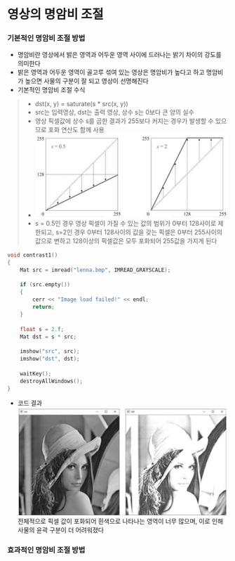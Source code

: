 # 영상의 명암비 조절

### 기본적인 명암비 조절 방법
* 명암비란 영상에서 밝은 영역과 어두운 영역 사이에 드러나는 밝기 차이의 강도를 의미한다 
* 밝은 영역과 어두운 영역이 골고루 섞여 있는 영상은 명암비가 높다고 하고 명암비가 높으면 사물의 구분이 잘 되고 영상이 선명해진다 
* 기본적인 명암비 조절 수식
> * dst(x, y) = saturate(s * src(x, y)) 
> * src는 입력영상, dst는 출력 영상, 상수 s는 0보다 큰 양의 실수 
> * 영상 픽셀값에 상수 s를 곱한 결과가 255보다 커지는 경우가 발생할 수 있으므로 포화 연산도 함께 사용 
> * <img src="./img/OCV003.PNG" />
> * s = 0.5인 경우 영상 픽셀이 가질 수 있는 값의 범위가 0부터 128사이로 제한되고, s=2인 경우 0부터 128사이의 값을 갖는 픽셀은 0부터 255사이의 값으로 변하고 128이상의 픽셀값은 모두 포화되어 255값을 가지게 된다  
```cpp
void contrast1()
{
	Mat src = imread("lenna.bmp", IMREAD_GRAYSCALE);

	if (src.empty())
	{
		cerr << "Image load failed!" << endl;
		return;
	}

	float s = 2.f;
	Mat dst = s * src;

	imshow("src", src);
	imshow("dst", dst);

	waitKey();
	destroyAllWindows();
}
```
* 코드 결과 <br/> <img src="./img/OCV004.PNG" /> <br/> 전체적으로 픽셀 값이 포화되어 흰색으로 나타나는 영역이 너무 많으며, 이로 인해 사물의 윤곽 구분이 더 어려워졌다

### 효과적인 명암비 조절 방법 

